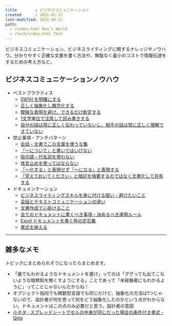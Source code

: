 ```yaml
---
title        : ビジネスコミュニケーション
created      : 2021-01-27
last-modified: 2021-09-21
path:
  - /index.html Neo's World
  - /tech/index.html Tech
---
```


ビジネスコミュニケーション、ビジネスライティングに関するナレッジやノウハウ。分かりやすく正確な文書を書く方法や、無駄なく最小のコストで情報伝達をするための考え方など。


## ビジネスコミュニケーションノウハウ

- ベストプラクティス
  - [5W1H を明確にする](./5w1h.html)
  - [正しく抽象化し概念化する](./conceptualization-abstraction.html)
  - [曖昧な表現を避け、できるだけ断定する](./make-clear.html)
  - [1文字単位で注意して読み書きする](./pay-attention-the-character.html)
  - [自分の話は常に正しく伝わっていないし、相手の話は常に正しく理解できていない](./it-is-not-getting-through.html)
- 禁止事項・アンチパターン
  - [会話・文書でこの言葉を使うな集](./anti-pattern-words.html)
  - [「〜について」と書いてはいけない](./dont-use-about.html)
  - [指示語・代名詞を使わない](./dont-use-demonstrative-pronoun.html)
  - [体言止めを使ってはならない](./dont-end-with-a-noun.html)
  - [「～化する」と表現せず「～になる」と表現する](./dont-use-ize-words.html)
  - [「覚えておいてください」と暗記を強要するのではなく文書化して共有する](./dont-force-to-memorize.html)
- ドキュメンテーション
  - [ビジネスライティングスキルを身に付ける狙い・避けたいこと](./purpose-of-writing.html)
  - [会話とテキストコミュニケーションの違い](./talk-vs-text.html)
  - [文書作成で心掛けること](./writing-best-practices.html)
  - [全てのドキュメントに書くべき事項・決めるべき運用ルール](./documents-rules.html)
  - [Excel ドキュメントを書く時の定石集](./excel-best-practices.html)
  - [書式を揃える](./text-formatting.html)


---


## 雑多なメモ

トピックにまとめられそうになったらまとめます。

- 「誰でもわかるようなドキュメントを書け」ってのは「ググっても出てこないような暗黙知を無くすようにする」ことであって「未経験者にもわかるように」ってことじゃないんだからね！
- オブジェクト指向でも関数型言語でも同じだけど、抽象化の方法は1つじゃないので、設計者が何を思って何をどう抽象化したのかという点がわからない。ドキュメントはこの点のみ必要だと思う。設計者の意図
- [小ネタ : スプレッドシートでセルの中身が同じだった場合の条件付き書式 - Qiita](https://qiita.com/takiguchi-yu/items/ba1d1ce9b470a9dbd129)
